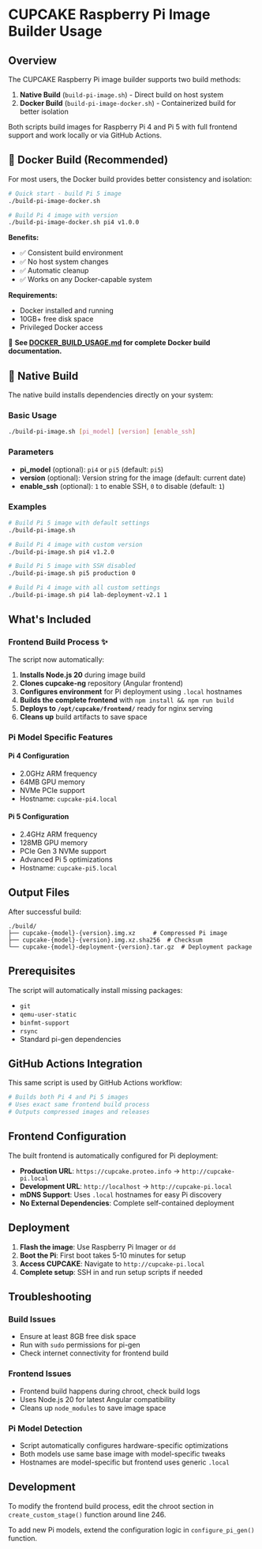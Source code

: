 # CUPCAKE Raspberry Pi Image Builder Usage

## Overview

The CUPCAKE Raspberry Pi image builder supports two build methods:

1. **Native Build** (`build-pi-image.sh`) - Direct build on host system
2. **Docker Build** (`build-pi-image-docker.sh`) - Containerized build for better isolation

Both scripts build images for Raspberry Pi 4 and Pi 5 with full frontend support and work locally or via GitHub Actions.

## 🐳 Docker Build (Recommended)

For most users, the Docker build provides better consistency and isolation:

```bash
# Quick start - build Pi 5 image
./build-pi-image-docker.sh

# Build Pi 4 image with version
./build-pi-image-docker.sh pi4 v1.0.0
```

**Benefits:**
- ✅ Consistent build environment
- ✅ No host system changes
- ✅ Automatic cleanup
- ✅ Works on any Docker-capable system

**Requirements:**
- Docker installed and running
- 10GB+ free disk space
- Privileged Docker access

📖 **See [DOCKER_BUILD_USAGE.md](./DOCKER_BUILD_USAGE.md) for complete Docker build documentation.**

## 🔧 Native Build

The native build installs dependencies directly on your system:

### Basic Usage

```bash
./build-pi-image.sh [pi_model] [version] [enable_ssh]
```

### Parameters

- **pi_model** (optional): `pi4` or `pi5` (default: `pi5`)
- **version** (optional): Version string for the image (default: current date)
- **enable_ssh** (optional): `1` to enable SSH, `0` to disable (default: `1`)

### Examples

```bash
# Build Pi 5 image with default settings
./build-pi-image.sh

# Build Pi 4 image with custom version
./build-pi-image.sh pi4 v1.2.0

# Build Pi 5 image with SSH disabled
./build-pi-image.sh pi5 production 0

# Build Pi 4 image with all custom settings
./build-pi-image.sh pi4 lab-deployment-v2.1 1
```

## What's Included

### Frontend Build Process ✨

The script now automatically:

1. **Installs Node.js 20** during image build
2. **Clones cupcake-ng** repository (Angular frontend)
3. **Configures environment** for Pi deployment using `.local` hostnames
4. **Builds the complete frontend** with `npm install && npm run build`
5. **Deploys to `/opt/cupcake/frontend/`** ready for nginx serving
6. **Cleans up** build artifacts to save space

### Pi Model Specific Features

#### Pi 4 Configuration
- 2.0GHz ARM frequency
- 64MB GPU memory
- NVMe PCIe support
- Hostname: `cupcake-pi4.local`

#### Pi 5 Configuration  
- 2.4GHz ARM frequency
- 128MB GPU memory
- PCIe Gen 3 NVMe support
- Advanced Pi 5 optimizations
- Hostname: `cupcake-pi5.local`

## Output Files

After successful build:

```
./build/
├── cupcake-{model}-{version}.img.xz     # Compressed Pi image
├── cupcake-{model}-{version}.img.xz.sha256  # Checksum
└── cupcake-{model}-deployment-{version}.tar.gz  # Deployment package
```

## Prerequisites

The script will automatically install missing packages:
- `git`
- `qemu-user-static` 
- `binfmt-support`
- `rsync`
- Standard pi-gen dependencies

## GitHub Actions Integration

This same script is used by GitHub Actions workflow:

```yaml
# Builds both Pi 4 and Pi 5 images
# Uses exact same frontend build process
# Outputs compressed images and releases
```

## Frontend Configuration

The built frontend is automatically configured for Pi deployment:

- **Production URL**: `https://cupcake.proteo.info` → `http://cupcake-pi.local`
- **Development URL**: `http://localhost` → `http://cupcake-pi.local`
- **mDNS Support**: Uses `.local` hostnames for easy Pi discovery
- **No External Dependencies**: Complete self-contained deployment

## Deployment

1. **Flash the image**: Use Raspberry Pi Imager or `dd`
2. **Boot the Pi**: First boot takes 5-10 minutes for setup
3. **Access CUPCAKE**: Navigate to `http://cupcake-pi.local`
4. **Complete setup**: SSH in and run setup scripts if needed

## Troubleshooting

### Build Issues
- Ensure at least 8GB free disk space
- Run with `sudo` permissions for pi-gen
- Check internet connectivity for frontend build

### Frontend Issues
- Frontend build happens during chroot, check build logs
- Uses Node.js 20 for latest Angular compatibility
- Cleans up `node_modules` to save image space

### Pi Model Detection
- Script automatically configures hardware-specific optimizations
- Both models use same base image with model-specific tweaks
- Hostnames are model-specific but frontend uses generic `.local`

## Development

To modify the frontend build process, edit the chroot section in `create_custom_stage()` function around line 246.

To add new Pi models, extend the configuration logic in `configure_pi_gen()` function.
